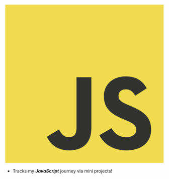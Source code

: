 ![The JS Logo](/assets/images/JavaScript-logo.png)
* Tracks my ***JavaScript*** journey via mini projects!
